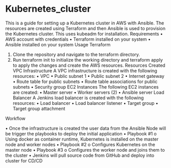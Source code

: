 # Kubernetes_cluster

This is a guide for setting up a Kubernetes cluster in AWS with Ansible. The resources are created using Terraform and then Ansible is used to provision the Kubernetes cluster. This uses kubeadm for installation. 
Requirements
•	AWS account with credentials
•	Terraform installed on your system
•	Ansible installed on your system
Usage
Terraform
1.	Clone the repository and navigate to the terraform directory.
2.	Run terraform init to initialize the working directory and terraform apply to apply the changes and create the AWS resources.
Resources Created
VPC Infrastructure
A VPC infrastructure is created with the following resources:
•	VPC
•	Public subnet 1
•	Public subnet 2
•	Internet gateway
•	Route table for public subnets
•	Route table associations for public subnets
•	Security group
EC2 Instances
The following EC2 instances are created:
•	Master server
•	Worker servers (2)
•	Ansible server
Load Balancer
A Jenkins load balancer is created with the following resources:
•	Load balancer
•	Load balancer listener
•	Target group
•	Target group attachment

Workflow

•	Once the infrastructure is created the user data from the Ansible Node will be trigger the playbooks to deploy the initial application
•	Playbook #1
o	Using docker as container runtime, Kubernetes is installed on the master node and worker nodes
•	Playbook #2
o	Configures Kubernetes on the master node
•	Playbook #3
o	Configures the worker node and joins them to the cluster
•	Jenkins will pull source code from GitHub and deploy into cluster for CD/CD
